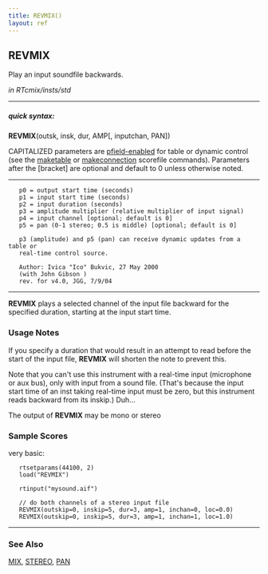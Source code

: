 ```yaml
---
title: REVMIX()
layout: ref
---
```


## REVMIX

Play an input soundfile backwards.

*in RTcmix/insts/std*  
  

-----

##### quick syntax:

**REVMIX**(outsk, insk, dur, AMP\[, inputchan, PAN\])

CAPITALIZED parameters are [pfield-enabled](pfield-enabled.html) for
table or dynamic control (see the
[maketable](../scorefile/maketable-2.html) or
[makeconnection](../scorefile/makeconnection-2.html) scorefile
commands). Parameters after the \[bracket\] are optional and default to
0 unless otherwise noted.

-----

  

``` 
   p0 = output start time (seconds)
   p1 = input start time (seconds)
   p2 = input duration (seconds)
   p3 = amplitude multiplier (relative multiplier of input signal)
   p4 = input channel [optional; default is 0]
   p5 = pan (0-1 stereo; 0.5 is middle) [optional; default is 0]

   p3 (amplitude) and p5 (pan) can receive dynamic updates from a table or
   real-time control source.

   Author: Ivica "Ico" Bukvic, 27 May 2000
   (with John Gibson )
   rev. for v4.0, JGG, 7/9/04
```

  

-----

  
**REVMIX** plays a selected channel of the input file backward for the
specified duration, starting at the input start time.

### Usage Notes

If you specify a duration that would result in an attempt to read before
the start of the input file, **REVMIX** will shorten the note to prevent
this.

Note that you can't use this instrument with a real-time input
(microphone or aux bus), only with input from a sound file. (That's
because the input start time of an inst taking real-time input must be
zero, but this instrument reads backward from its inskip.) Duh...

The output of **REVMIX** may be mono or stereo

### Sample Scores

very basic:

``` 
   rtsetparams(44100, 2)
   load("REVMIX")

   rtinput("mysound.aif")

   // do both channels of a stereo input file
   REVMIX(outskip=0, inskip=5, dur=3, amp=1, inchan=0, loc=0.0)
   REVMIX(outskip=0, inskip=5, dur=3, amp=1, inchan=1, loc=1.0)
```

  

-----

### See Also

[MIX](MIX.html), [STEREO](STEREO.html), [PAN](PAN.html)
